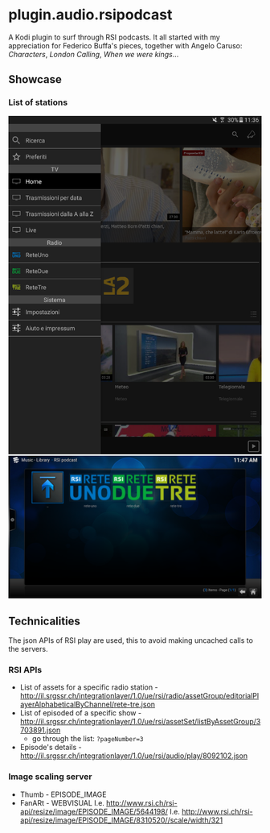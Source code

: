 # plugin.audio.rsipodcast
A Kodi plugin to surf through RSI podcasts. It all started with my appreciation for Federico Buffa's pieces, together with Angelo Caruso: *Characters*, *London Calling*, *When we were kings*...


## Showcase
### List of stations
![RSI list of stations](./docs/imgs/Lista.png)
![Kodi list of stations](./docs/imgs/Kodi-Lista.png)


## Technicalities
The json APIs of RSI play are used, this to avoid making uncached calls to the servers. 

### RSI APIs
* List of assets for a specific radio station - http://il.srgssr.ch/integrationlayer/1.0/ue/rsi/radio/assetGroup/editorialPlayerAlphabeticalByChannel/rete-tre.json
* List of episoded of a specific show - http://il.srgssr.ch/integrationlayer/1.0/ue/rsi/assetSet/listByAssetGroup/3703891.json
  * go through the list: `?pageNumber=3`
* Episode's details - http://il.srgssr.ch/integrationlayer/1.0/ue/rsi/audio/play/8092102.json

### Image scaling server
* Thumb - EPISODE_IMAGE
* FanARt - WEBVISUAL
I.e. http://www.rsi.ch/rsi-api/resize/image/EPISODE_IMAGE/5644198/
I.e. http://www.rsi.ch/rsi-api/resize/image/EPISODE_IMAGE/8310520//scale/width/321
